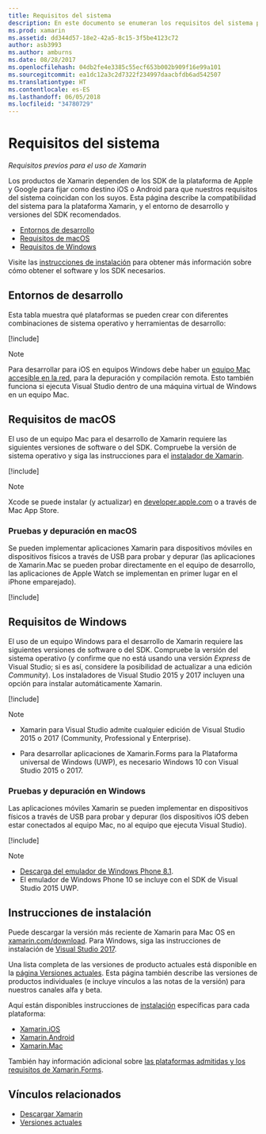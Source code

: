 ```yaml
---
title: Requisitos del sistema
description: En este documento se enumeran los requisitos del sistema para compilar aplicaciones con Xamarin en equipos Mac y Windows. Además, contiene vínculos a instrucciones de instalación.
ms.prod: xamarin
ms.assetid: dd344d57-18e2-42a5-8c15-3f5be4123c72
author: asb3993
ms.author: amburns
ms.date: 08/28/2017
ms.openlocfilehash: 04db2fe4e3385c55ecf653b002b909f16e99a101
ms.sourcegitcommit: ea1dc12a3c2d7322f234997daacbfdb6ad542507
ms.translationtype: HT
ms.contentlocale: es-ES
ms.lasthandoff: 06/05/2018
ms.locfileid: "34780729"
---
```

# <a name="system-requirements"></a>Requisitos del sistema

_Requisitos previos para el uso de Xamarin_

Los productos de Xamarin dependen de los SDK de la plataforma de Apple y Google para fijar como destino iOS o Android para que nuestros requisitos del sistema coincidan con los suyos. Esta página describe la compatibilidad del sistema para la plataforma Xamarin, y el entorno de desarrollo y versiones del SDK recomendados.

- [Entornos de desarrollo](#devenv)
- [Requisitos de macOS](#mac)
- [Requisitos de Windows](#windows)

Visite las [instrucciones de instalación](#install) para obtener más información sobre cómo obtener el software y los SDK necesarios.

<a name="devenv" />

## <a name="development-environments"></a>Entornos de desarrollo

Esta tabla muestra qué plataformas se pueden crear con diferentes combinaciones de sistema operativo y herramientas de desarrollo:

[!include[](~/cross-platform/includes/development-environment.md)]


> [!NOTE]
> Para desarrollar para iOS en equipos Windows debe haber un [equipo Mac accesible en la red](~/ios/get-started/installation/windows/connecting-to-mac/index.md), para la depuración y compilación remota. Esto también funciona si ejecuta Visual Studio dentro de una máquina virtual de Windows en un equipo Mac.

<a name="mac" />

## <a name="macos-requirements"></a>Requisitos de macOS

El uso de un equipo Mac para el desarrollo de Xamarin requiere las siguientes versiones de software o del SDK. Compruebe la versión de sistema operativo y siga las instrucciones para el [instalador de Xamarin](#install).

[!include[](~/cross-platform/includes/macos-requirements.md)]

> [!NOTE]
> Xcode se puede instalar (y actualizar) en [developer.apple.com](https://developer.apple.com/xcode/download/) o a través de Mac App Store.

### <a name="testing--debugging-on-macos"></a>Pruebas y depuración en macOS

Se pueden implementar aplicaciones Xamarin para dispositivos móviles en dispositivos físicos a través de USB para probar y depurar (las aplicaciones de Xamarin.Mac se pueden probar directamente en el equipo de desarrollo, las aplicaciones de Apple Watch se implementan en primer lugar en el iPhone emparejado).

[!include[](~/cross-platform/includes/macos-testing.md)]


<a name="windows" />

## <a name="windows-requirements"></a>Requisitos de Windows

El uso de un equipo Windows para el desarrollo de Xamarin requiere las siguientes versiones de software o del SDK.
Compruebe la versión del sistema operativo (y confirme que no está usando una versión *Express* de Visual Studio; si es así, considere la posibilidad de actualizar a una edición *Community*).
Los instaladores de Visual Studio 2015 y 2017 incluyen una opción para instalar automáticamente Xamarin.

[!include[](~/cross-platform/includes/windows-requirements.md)]


> [!NOTE]
>
>* Xamarin para Visual Studio admite cualquier edición de Visual Studio 2015 o 2017 (Community, Professional y Enterprise).
>
>* Para desarrollar aplicaciones de Xamarin.Forms para la Plataforma universal de Windows (UWP), es necesario Windows 10 con Visual Studio 2015 o 2017.


### <a name="testing--debugging-on-windows"></a>Pruebas y depuración en Windows

Las aplicaciones móviles Xamarin se pueden implementar en dispositivos físicos a través de USB para probar y depurar (los dispositivos iOS deben estar conectados al equipo Mac, no al equipo que ejecuta Visual Studio).

[!include[](~/cross-platform/includes/windows-testing.md)]


> [!NOTE]
>
>* [Descarga del emulador de Windows Phone 8.1](https://www.microsoft.com/download/details.aspx?id=43719).
>* El emulador de Windows Phone 10 se incluye con el SDK de Visual Studio 2015 UWP.

<a name="install" />

## <a name="installation-instructions"></a>Instrucciones de instalación

Puede descargar la versión más reciente de Xamarin para Mac OS en [xamarin.com/download](http://xamarin.com/download). Para Windows, siga las instrucciones de instalación de [Visual Studio 2017](https://docs.microsoft.com/visualstudio/install/install-visual-studio).

Una lista completa de las versiones de producto actuales está disponible en la [página Versiones actuales](http://developer.xamarin.com/releases/current/). Esta página también describe las versiones de productos individuales (e incluye vínculos a las notas de la versión) para nuestros canales alfa y beta.

Aquí están disponibles instrucciones de [instalación](~/cross-platform/get-started/installation/index.md) específicas para cada plataforma:

- [Xamarin.iOS](~/ios/get-started/installation/index.md)
- [Xamarin.Android](~/android/get-started/installation/index.md)
- [Xamarin.Mac](~/mac/get-started/installation.md)

También hay información adicional sobre [las plataformas admitidas y los requisitos de Xamarin.Forms](~/xamarin-forms/get-started/installation.md).


## <a name="related-links"></a>Vínculos relacionados

- [Descargar Xamarin](https://xamarin.com/download/)
- [Versiones actuales](https://developer.xamarin.com/releases/current/)
